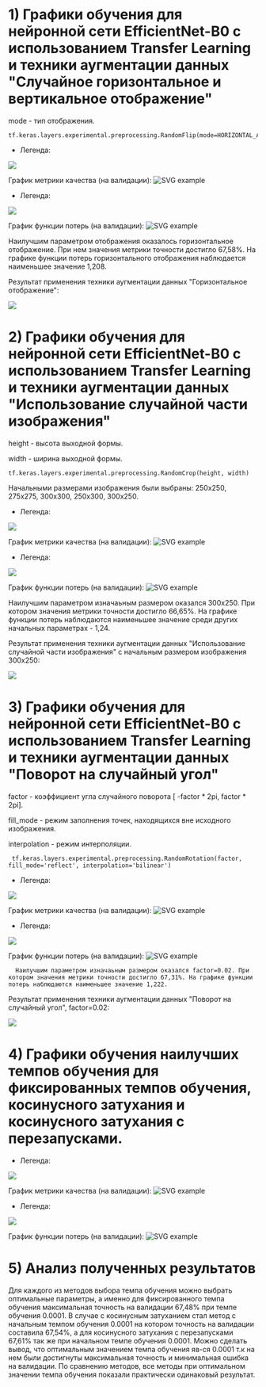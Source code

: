 # 1) Графики обучения для нейронной сети EfficientNet-B0 с использованием Transfer Learning и техники аугментации данных "Случайное горизонтальное и вертикальное отображение"

 mode - тип отображения.
```
tf.keras.layers.experimental.preprocessing.RandomFlip(mode=HORIZONTAL_AND_VERTICAL)
```

  - Легенда:

   ![](./Images/Flip_Acur.png)
  
   График метрики качества (на валидации):
   ![SVG example](./Images/epoch_categorical_accuracy_1.svg)

  - Легенда:

   ![](./Images/Flip_Loss.png)

  График функции потерь (на валидации):
   ![SVG example](./Images/epoch_loss_1.svg)

Наилучшим параметром отображения оказалось горизонтальное отображение. При нем значения метрики точности достигло 67,58%. На графике функции потерь горизонтального отображения наблюдается наименьшее значение 1,208. 

Результат применения техники аугментации данных "Горизонтальное отображение":

![](./Images/img_horizontal.jpg)

# 2) Графики обучения для нейронной сети EfficientNet-B0 с использованием Transfer Learning и техники аугментации данных "Использование случайной части изображения" 
  
  height - высота выходной формы.
  
  width - ширина выходной формы.
```
tf.keras.layers.experimental.preprocessing.RandomCrop(height, width)
```
 
 Начальными размерами изображения были выбраны: 250x250, 275x275, 300x300, 250x300, 300x250.
 
  - Легенда:

   ![](./Images/Crop_Accur.png)
  
   График метрики качества (на валидации):
   ![SVG example](./Images/epoch_categorical_accuracy_2.svg)
   
   - Легенда:

   ![](./Images/Crop_Loss.png)

  График функции потерь (на валидации):
   ![SVG example](./Images/epoch_loss_2.svg)
   
   Наилучшим параметром изначаьным размером оказался 300x250. При котором значения метрики точности достигло 66,65%. На графике функции потерь наблюдаются наименьшее значение среди других начальных параметрах - 1,24. 
   
   Результат применения техники аугментации данных "Использование случайной части изображения" с начальным размером изображения 300x250:

![](./Images/img_crop.jpg)

# 3) Графики обучения для нейронной сети EfficientNet-B0 с использованием Transfer Learning и техники аугментации данных "Поворот на случайный угол"
 
 factor - коэффициент угла случайного поворота  [ -factor * 2pi, factor * 2pi].
 
 fill_mode - режим заполнения точек, находящихся вне исходного изображения.
 
 interpolation - режим интерполяции.
 
```
 tf.keras.layers.experimental.preprocessing.RandomRotation(factor, fill_mode='reflect', interpolation='bilinear')
```

  - Легенда:

   ![](./Images/Rot_Accur.png)
  
   График метрики качества (на валидации):
   ![SVG example](./Images/epoch_categorical_accuracy_3.svg)
   
   - Легенда:

   ![](./Images/Rot_Locc.png)

  График функции потерь (на валидации):
   ![SVG example](./Images/epoch_loss_3.svg)
   
      Наилучшим параметром изначаьным размером оказался factor=0.02. При котором значения метрики точности достигло 67,31%. На графике функции потерь наблюдаются наименьшее значение 1,222. 
   
   Результат применения техники аугментации данных "Поворот на случайный угол", factor=0.02:

![](./Images/img_rotation.jpg)
   
   # 4) Графики обучения наилучших темпов обучения для фиксированных темпов обучения, косинусного затухания и косинусного затухания с перезапусками.
  - Легенда:

   ![](./Images/Com_Acc.png)
  
   График метрики качества (на валидации):
   ![SVG example](./Images/epoch_categorical_accuracy_4.svg)
   
   - Легенда:

   ![](./Images/Comb_Loss.png)

  График функции потерь (на валидации):
   ![SVG example](./Images/epoch_loss_4.svg)
   
# 5) Анализ полученных результатов

   Для каждого из методов выбора темпа обучения можно выбрать оптимальные параметры, а именно для фиксированного темпа обучения максимальная точность на валидации 67,48% при темпе обучения 0.0001. В случае с косинусным затуханием стал метод с начальным темпом обучения 0.0001 на котором точность на валидации составила 67,54%, а для косинусного затухания с перезапусками 67,61% так же при начальном темпе обучения 0.0001. Можно сделать вывод, что оптимальным значением темпа обучения яв-ся 0.0001 т.к на нем были достигнуты максимальная точность и минимальная ошибка на валидации. По сравнению методов, все методы при оптимальном значении темпа обучения показали практически одинаковый результат.
